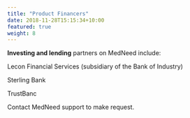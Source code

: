 ```yaml
---
title: "Product Financers"
date: 2018-11-28T15:15:34+10:00
featured: true
weight: 8
---
```


**Investing and lending** partners on MedNeed include:

Lecon Financial Services (subsidiary of the Bank of Industry)

Sterling Bank

TrustBanc



Contact MedNeed support to make request.



